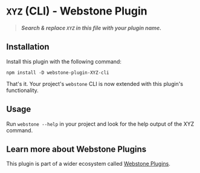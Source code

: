 # `XYZ` (CLI) - Webstone Plugin

> **_Search & replace `XYZ` in this file with your plugin name._**

## Installation

Install this plugin with the following command:

```
npm install -D webstone-plugin-XYZ-cli
```

That's it. Your project's `webstone` CLI is now extended with this plugin's functionality.

## Usage

Run `webstone --help` in your project and look for the help output of the XYZ command.

## Learn more about Webstone Plugins

This plugin is part of a wider ecosystem called [Webstone Plugins](https://github.com/WebstoneHQ/webstone).
